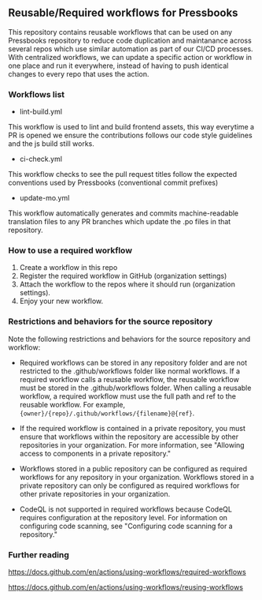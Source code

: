 ## Reusable/Required workflows for Pressbooks

This repository contains reusable workflows that can be used on any Pressbooks repository to reduce code duplication and maintanance across several repos which use similar automation as part of our CI/CD processes. With centralized workflows, we can update a specific action or workflow in one place and run it everywhere, instead of having to push identical changes to every repo that uses the action.

### Workflows list

* lint-build.yml

This workflow is used to lint and build frontend assets, this way everytime a PR is opened we ensure the contributions follows our code style guidelines and the js build still works.

* ci-check.yml

This workflow checks to see the pull request titles follow the expected conventions used by Pressbooks (conventional commit prefixes)

* update-mo.yml

This workflow automatically generates and commits machine-readable translation files to any PR branches which update the .po files in that repository.

### How to use a required workflow

1. Create a workflow in this repo
2. Register the required workflow in GitHub (organization settings)
3. Attach the workflow to the repos where it should run (organization settings).
4. Enjoy your new workflow.

### Restrictions and behaviors for the source repository

Note the following restrictions and behaviors for the source repository and workflow:

* Required workflows can be stored in any repository folder and are not restricted to the .github/workflows folder like normal workflows. If a required workflow calls a reusable workflow, the reusable workflow must be stored in the .github/workflows folder. When calling a reusable workflow, a required workflow must use the full path and ref to the reusable workflow. For example, `{owner}/{repo}/.github/workflows/{filename}@{ref}`.

* If the required workflow is contained in a private repository, you must ensure that workflows within the repository are accessible by other repositories in your organization. For more information, see "Allowing access to components in a private repository."

* Workflows stored in a public repository can be configured as required workflows for any repository in your organization. Workflows stored in a private repository can only be configured as required workflows for other private repositories in your organization.

* CodeQL is not supported in required workflows because CodeQL requires configuration at the repository level. For information on configuring code scanning, see "Configuring code scanning for a repository."

### Further reading

https://docs.github.com/en/actions/using-workflows/required-workflows

https://docs.github.com/en/actions/using-workflows/reusing-workflows